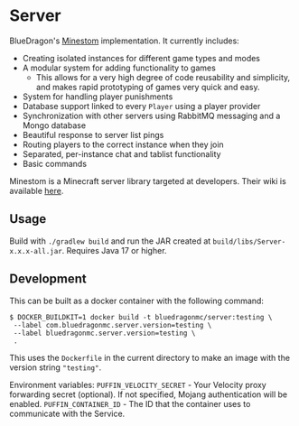 # Server
BlueDragon's [Minestom](https://minestom.net/) implementation. It currently includes:
- Creating isolated instances for different game types and modes
- A modular system for adding functionality to games
  - This allows for a very high degree of code reusability and simplicity, and makes rapid prototyping of games very quick and easy.
- System for handling player punishments
- Database support linked to every `Player` using a player provider
- Synchronization with other servers using RabbitMQ messaging and a Mongo database
- Beautiful response to server list pings
- Routing players to the correct instance when they join
- Separated, per-instance chat and tablist functionality
- Basic commands

Minestom is a Minecraft server library targeted at developers. Their wiki is available [here](https://wiki.minestom.net).

## Usage
Build with `./gradlew build` and run the JAR created at `build/libs/Server-x.x.x-all.jar`.
Requires Java 17 or higher.

## Development
This can be built as a docker container with the following command:
```shell
$ DOCKER_BUILDKIT=1 docker build -t bluedragonmc/server:testing \
 --label com.bluedragonmc.server.version=testing \
 --label bluedragonmc.server.version=testing \
 .
```
This uses the `Dockerfile` in the current directory to make an image with the version string `"testing"`.

Environment variables:
`PUFFIN_VELOCITY_SECRET` - Your Velocity proxy forwarding secret (optional). If not specified, Mojang authentication will be enabled.
`PUFFIN_CONTAINER_ID` - The ID that the container uses to communicate with the Service.
